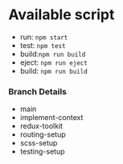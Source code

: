 # Available script

- run: `npm start`
- test: `npm test`
- build:`npm run build`
- eject: `npm run eject`
- build: `npm run build`

### Branch Details

- main
- implement-context
- redux-toolkit
- routing-setup
- scss-setup
- testing-setup


